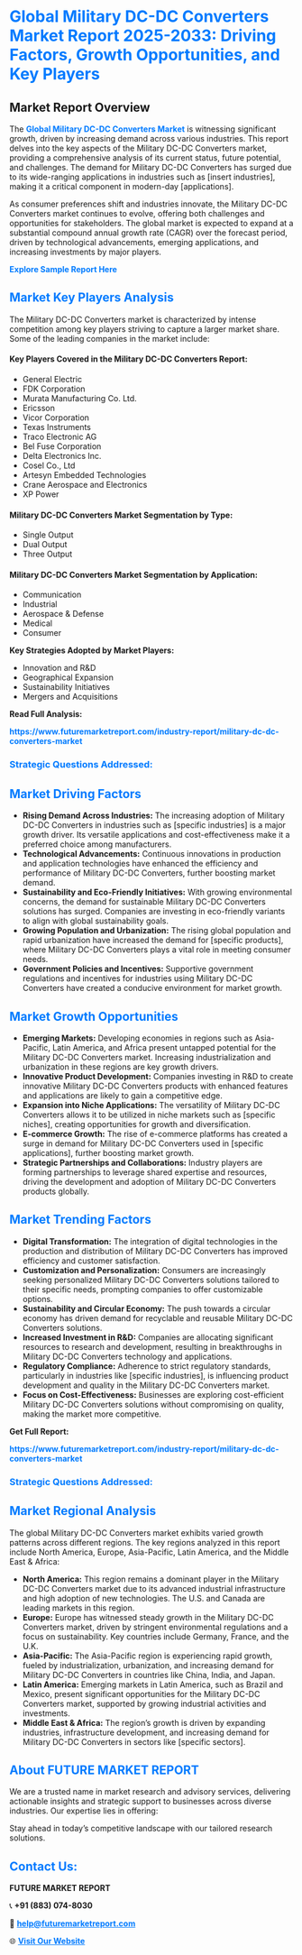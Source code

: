 <h1 style="color: #007BFF;">Global Military DC-DC Converters Market Report 2025-2033: Driving Factors, Growth Opportunities, and Key Players</h1>

<section id="overview">
<h2>Market Report Overview</h2>
<p>The <a href="https://www.futuremarketreport.com/industry-report/military-dc-dc-converters-market" style="color: #007BFF; text-decoration: none;"><strong>Global Military DC-DC Converters Market</strong></a> is witnessing significant growth, driven by increasing demand across various industries. This report delves into the key aspects of the Military DC-DC Converters market, providing a comprehensive analysis of its current status, future potential, and challenges. The demand for Military DC-DC Converters has surged due to its wide-ranging applications in industries such as [insert industries], making it a critical component in modern-day [applications].</p>
<p>As consumer preferences shift and industries innovate, the Military DC-DC Converters market continues to evolve, offering both challenges and opportunities for stakeholders. The global market is expected to expand at a substantial compound annual growth rate (CAGR) over the forecast period, driven by technological advancements, emerging applications, and increasing investments by major players.</p>
</section>

<section id="overview">
<p><a href="https://www.futuremarketreport.com/request-sample/reportId=75639" style="color: #007BFF; text-decoration: none;"><strong>Explore Sample Report Here</strong></a></p>
</section>

<section id="key-players">
<h2 style="color: #007BFF;">Market Key Players Analysis</h2>
<p>The Military DC-DC Converters market is characterized by intense competition among key players striving to capture a larger market share. Some of the leading companies in the market include:</p>
<h4>Key Players Covered in the Military DC-DC Converters Report:</h4>
<ul><li>General Electric</li><li>FDK Corporation</li><li>Murata Manufacturing Co. Ltd.</li><li>Ericsson</li><li>Vicor Corporation</li><li>Texas Instruments</li><li>Traco Electronic AG</li><li>Bel Fuse Corporation</li><li>Delta Electronics Inc.</li><li>Cosel Co., Ltd</li><li>Artesyn Embedded Technologies</li><li>Crane Aerospace and Electronics</li><li>XP Power</li></ul>
<h4>Military DC-DC Converters Market Segmentation by Type:</h4>
<ul><li>Single Output</li><li>Dual Output</li><li>Three Output</li></ul>

<h4>Military DC-DC Converters Market Segmentation by Application:</h4>
<ul><li>Communication</li><li>Industrial</li><li>Aerospace &amp; Defense</li><li>Medical</li><li>Consumer</li></ul>
<p><strong>Key Strategies Adopted by Market Players:</strong></p>
<ul>
<li>Innovation and R&D</li>
<li>Geographical Expansion</li>
<li>Sustainability Initiatives</li>
<li>Mergers and Acquisitions</li>
</ul>
</section>

<section>
<p><strong>Read Full Analysis: </strong></p><a href="https://www.futuremarketreport.com/industry-report/military-dc-dc-converters-market" style="color: #007BFF; text-decoration: none;"><strong>https://www.futuremarketreport.com/industry-report/military-dc-dc-converters-market</strong></a>
<h3 style="color: #007BFF;">Strategic Questions Addressed:</h3>
</section>

<section id="driving-factors">
<h2 style="color: #007BFF;">Market Driving Factors</h2>
<ul>
<li><strong>Rising Demand Across Industries:</strong> The increasing adoption of Military DC-DC Converters in industries such as [specific industries] is a major growth driver. Its versatile applications and cost-effectiveness make it a preferred choice among manufacturers.</li>
<li><strong>Technological Advancements:</strong> Continuous innovations in production and application technologies have enhanced the efficiency and performance of Military DC-DC Converters, further boosting market demand.</li>
<li><strong>Sustainability and Eco-Friendly Initiatives:</strong> With growing environmental concerns, the demand for sustainable Military DC-DC Converters solutions has surged. Companies are investing in eco-friendly variants to align with global sustainability goals.</li>
<li><strong>Growing Population and Urbanization:</strong> The rising global population and rapid urbanization have increased the demand for [specific products], where Military DC-DC Converters plays a vital role in meeting consumer needs.</li>
<li><strong>Government Policies and Incentives:</strong> Supportive government regulations and incentives for industries using Military DC-DC Converters have created a conducive environment for market growth.</li>
</ul>
</section>

<section id="growth-opportunities">
<h2 style="color: #007BFF;">Market Growth Opportunities</h2>
<ul>
<li><strong>Emerging Markets:</strong> Developing economies in regions such as Asia-Pacific, Latin America, and Africa present untapped potential for the Military DC-DC Converters market. Increasing industrialization and urbanization in these regions are key growth drivers.</li>
<li><strong>Innovative Product Development:</strong> Companies investing in R&D to create innovative Military DC-DC Converters products with enhanced features and applications are likely to gain a competitive edge.</li>
<li><strong>Expansion into Niche Applications:</strong> The versatility of Military DC-DC Converters allows it to be utilized in niche markets such as [specific niches], creating opportunities for growth and diversification.</li>
<li><strong>E-commerce Growth:</strong> The rise of e-commerce platforms has created a surge in demand for Military DC-DC Converters used in [specific applications], further boosting market growth.</li>
<li><strong>Strategic Partnerships and Collaborations:</strong> Industry players are forming partnerships to leverage shared expertise and resources, driving the development and adoption of Military DC-DC Converters products globally.</li>
</ul>
</section>

<section id="trending-factors">
<h2 style="color: #007BFF;">Market Trending Factors</h2>
<ul>
<li><strong>Digital Transformation:</strong> The integration of digital technologies in the production and distribution of Military DC-DC Converters has improved efficiency and customer satisfaction.</li>
<li><strong>Customization and Personalization:</strong> Consumers are increasingly seeking personalized Military DC-DC Converters solutions tailored to their specific needs, prompting companies to offer customizable options.</li>
<li><strong>Sustainability and Circular Economy:</strong> The push towards a circular economy has driven demand for recyclable and reusable Military DC-DC Converters solutions.</li>
<li><strong>Increased Investment in R&D:</strong> Companies are allocating significant resources to research and development, resulting in breakthroughs in Military DC-DC Converters technology and applications.</li>
<li><strong>Regulatory Compliance:</strong> Adherence to strict regulatory standards, particularly in industries like [specific industries], is influencing product development and quality in the Military DC-DC Converters market.</li>
<li><strong>Focus on Cost-Effectiveness:</strong> Businesses are exploring cost-efficient Military DC-DC Converters solutions without compromising on quality, making the market more competitive.</li>
</ul>
</section>

<section>
<p><strong>Get Full Report: </strong></p><a href="https://www.futuremarketreport.com/industry-report/military-dc-dc-converters-market" style="color: #007BFF; text-decoration: none;"><strong>https://www.futuremarketreport.com/industry-report/military-dc-dc-converters-market</strong></a>
<h3 style="color: #007BFF;">Strategic Questions Addressed:</h3>
</section>


<section id="regional-analysis">
<h2 style="color: #007BFF;">Market Regional Analysis</h2>
<p>The global Military DC-DC Converters market exhibits varied growth patterns across different regions. The key regions analyzed in this report include North America, Europe, Asia-Pacific, Latin America, and the Middle East & Africa:</p>
<ul>
<li><strong>North America:</strong> This region remains a dominant player in the Military DC-DC Converters market due to its advanced industrial infrastructure and high adoption of new technologies. The U.S. and Canada are leading markets in this region.</li>
<li><strong>Europe:</strong> Europe has witnessed steady growth in the Military DC-DC Converters market, driven by stringent environmental regulations and a focus on sustainability. Key countries include Germany, France, and the U.K.</li>
<li><strong>Asia-Pacific:</strong> The Asia-Pacific region is experiencing rapid growth, fueled by industrialization, urbanization, and increasing demand for Military DC-DC Converters in countries like China, India, and Japan.</li>
<li><strong>Latin America:</strong> Emerging markets in Latin America, such as Brazil and Mexico, present significant opportunities for the Military DC-DC Converters market, supported by growing industrial activities and investments.</li>
<li><strong>Middle East & Africa:</strong> The region’s growth is driven by expanding industries, infrastructure development, and increasing demand for Military DC-DC Converters in sectors like [specific sectors].</li>
</ul>
</section>

<footer>
<h2 style="color: #007BFF;">About FUTURE MARKET REPORT</h2>
<p>We are a trusted name in market research and advisory services, delivering actionable insights and strategic support to businesses across diverse industries. Our expertise lies in offering:</p>

<p>Stay ahead in today’s competitive landscape with our tailored research solutions.</p>

<h2 style="color: #007BFF;">Contact Us:</h2>
<p><strong>FUTURE MARKET REPORT</strong></p>
<p>📞 <strong>+91 (883) 074-8030</strong></p>
<p>📧 <strong><a href="mailto:help@futuremarketreport.com" style="color: #007BFF;">help@futuremarketreport.com</a></strong></p>
<p>🌐 <strong><a href="https://www.futuremarketreport.com/" style="color: #007BFF;">Visit Our Website</a></strong></p>
</footer>
